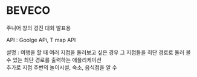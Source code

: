 # BEVECO
주니어 창의 경진 대회 발표용

API : Goolge APi, T map API

설명 : 여행을 할 때 여러 지점을 둘러보고 싶은 경우 그 지점들을 최단 경로로 둘러 볼 수 있는 최단 경로를 출력하는 애플리케이션  
추가로 지점 주변의 놀이시설, 숙소, 음식점을 알 수 
